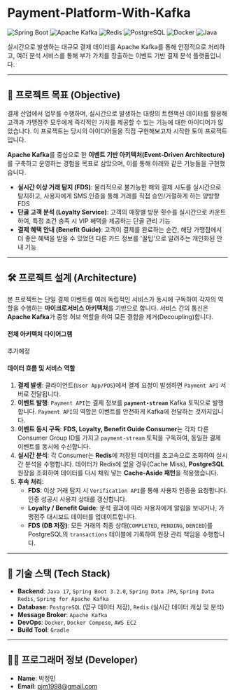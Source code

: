 # Payment-Platform-With-Kafka

![Spring Boot](https://img.shields.io/badge/Spring_Boot-3.2.0-6DB33F?style=for-the-badge&logo=spring-boot)
![Apache Kafka](https://img.shields.io/badge/Apache_Kafka-3.6-231F20?style=for-the-badge&logo=apache-kafka)
![Redis](https://img.shields.io/badge/Redis-7.2-DC382D?style=for-the-badge&logo=redis)
![PostgreSQL](https://img.shields.io/badge/PostgreSQL-15-336791?style=for-the-badge&logo=postgresql)
![Docker](https://img.shields.io/badge/Docker-26.1-2496ED?style=for-the-badge&logo=docker)
![Java](https://img.shields.io/badge/Java-17-007396?style=for-the-badge&logo=openjdk)

실시간으로 발생하는 대규모 결제 데이터를 Apache Kafka를 통해 안정적으로 처리하고, 여러 분석 서비스를 통해 부가 가치를 창출하는 이벤트 기반 결제 분석 플랫폼입니다.

---
## 🎯 프로젝트 목표 (Objective)

결제 산업에서 업무를 수행하며, 실시간으로 발생하는 대량의 트랜잭션 데이터를 활용해 고객과 가맹점주 모두에게 즉각적인 가치를 제공할 수 있는 기능에 대한 아이디어가 많았습니다. 이 프로젝트는 당시의 아이디어들을 직접 구현해보고자 시작한 토이 프로젝트입니다.

**Apache Kafka**를 중심으로 한 **이벤트 기반 아키텍처(Event-Driven Architecture)** 를 구축하고 운영하는 경험을 목표로 삼았으며, 이를 통해 아래와 같은 기능들을 구현했습니다.

* **실시간 이상 거래 탐지 (FDS)**: 물리적으로 불가능한 해외 결제 시도를 실시간으로 탐지하고, 사용자에게 SMS 인증을 통해 거래를 직접 승인/거절하게 하는 양방향 FDS
* **단골 고객 분석 (Loyalty Service)**: 고객의 매장별 방문 횟수를 실시간으로 카운트하여, 특정 조건 충족 시 VIP 혜택을 제공하는 단골 관리 기능
* **결제 혜택 안내 (Benefit Guide)**: 고객이 결제를 완료하는 순간, 해당 가맹점에서 더 좋은 혜택을 받을 수 있었던 다른 카드 정보를 '꿀팁'으로 알려주는 개인화된 안내 기능

---
## 🛠️ 프로젝트 설계 (Architecture)

본 프로젝트는 단일 결제 이벤트를 여러 독립적인 서비스가 동시에 구독하여 각자의 역할을 수행하는 **마이크로서비스 아키텍처**를 기반으로 합니다. 서비스 간의 통신은 **Apache Kafka**가 중앙 허브 역할을 하여 모든 결합을 제거(Decoupling)합니다.

#### **전체 아키텍처 다이어그램**
추가예정

#### **데이터 흐름 및 서비스 역할**

1.  **결제 발생**: 클라이언트(`User App/POS`)에서 결제 요청이 발생하면 `Payment API` 서버로 전달됩니다.
2.  **이벤트 발행**: `Payment API`는 결제 정보를 **`payment-stream`** Kafka 토픽으로 발행합니다. `Payment API`의 역할은 이벤트를 안전하게 Kafka에 전달하는 것까지입니다.
3.  **이벤트 동시 구독**: **FDS, Loyalty, Benefit Guide Consumer**는 각자 다른 Consumer Group ID를 가지고 `payment-stream` 토픽을 구독하여, 동일한 결제 이벤트를 동시에 수신합니다.
4.  **실시간 분석**: 각 Consumer는 **Redis**에 저장된 데이터를 초고속으로 조회하여 실시간 분석을 수행합니다. 데이터가 Redis에 없을 경우(Cache Miss), **PostgreSQL** 원장을 조회하여 데이터를 다시 채워 넣는 **Cache-Aside 패턴**을 적용했습니다.
5.  **후속 처리**:
    * **FDS**: 이상 거래 탐지 시 `Verification API`를 통해 사용자 인증을 요청합니다. 인증 성공시 사용자 상태를 갱신합니다.
    * **Loyalty / Benefit Guide**: 분석 결과에 따라 사용자에게 알림을 보내거나, 가맹점주 대시보드 데이터를 업데이트합니다.
    * **FDS (DB 저장)**: 모든 거래의 최종 상태(`COMPLETED`, `PENDING`, `DENIED`)를 PostgreSQL의 `transactions` 테이블에 기록하여 원장 관리 책임을 수행합니다.

---
## 🚀 기술 스택 (Tech Stack)

* **Backend**: `Java 17`, `Spring Boot 3.2.0`, `Spring Data JPA`, `Spring Data Redis`, `Spring for Apache Kafka`
* **Database**: `PostgreSQL` (영구 데이터 저장), `Redis` (실시간 데이터 캐싱 및 분석)
* **Message Broker**: `Apache Kafka`
* **DevOps**: `Docker`, `Docker Compose`, `AWS EC2`
* **Build Tool**: `Gradle`

---
## 👨‍💻 프로그래머 정보 (Developer)

* **Name**: 박정민
* **Email**: pjm1998@gmail.com